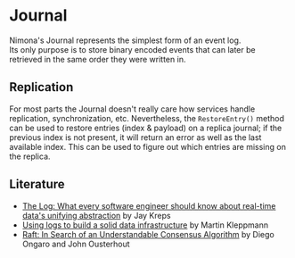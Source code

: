 # Journal

Nimona's Journal represents the simplest form of an event log.  
Its only purpose is to store binary encoded events that can later be retrieved
in the same order they were written in.

## Replication

For most parts the Journal doesn't really care how services handle replication,
synchronization, etc. Nevertheless, the `RestoreEntry()` method can be used to
restore entries (index & payload) on a replica journal; if the previous index
is not present, it will return an error as well as the last available index.
This can be used to figure out which entries are missing on the replica.

## Literature

* [The Log: What every software engineer should know about real-time data's unifying abstraction](https://engineering.linkedin.com/distributed-systems/log-what-every-software-engineer-should-know-about-real-time-datas-unifying) by Jay Kreps
* [Using logs to build a solid data infrastructure](http://www.confluent.io/blog/using-logs-to-build-a-solid-data-infrastructure-or-why-dual-writes-are-a-bad-idea/) by Martin Kleppmann
* [Raft: In Search of an Understandable Consensus Algorithm](https://raft.github.io/raft.pdf) by Diego Ongaro and John Ousterhout